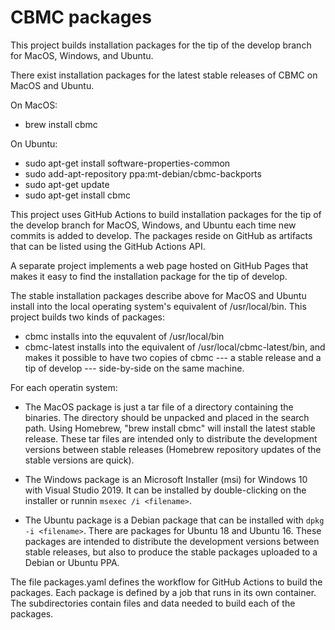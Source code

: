 # CBMC packages 

This project builds installation packages for the tip of the develop
branch for MacOS, Windows, and Ubuntu.

There exist installation packages for the latest stable releases of
CBMC on MacOS and Ubuntu.

On MacOS:
* brew install cbmc

On Ubuntu:
* sudo apt-get install software-properties-common
* sudo add-apt-repository ppa:mt-debian/cbmc-backports
* sudo apt-get update
* sudo apt-get install cbmc

This project uses GitHub Actions to build installation packages for
the tip of the develop branch for MacOS, Windows, and Ubuntu each time
new commits is added to develop.  The packages reside on GitHub as
artifacts that can be listed using the GitHub Actions API.

A separate project implements a web page hosted on GitHub Pages that makes
it easy to find the installation package for the tip of develop.

The stable installation packages describe above for MacOS and Ubuntu
install into the local operating system's equivalent of
/usr/local/bin.
This project builds two kinds of packages:
* cbmc installs into the equvalent of /usr/local/bin
* cbmc-latest installs into the equivalent of /usr/local/cbmc-latest/bin,
  and makes it possible to have two copies of cbmc --- a stable release
  and a tip of develop --- side-by-side on the same machine.

For each operatin system:
* The MacOS package is just a tar file of a directory containing the
  binaries. The directory should be unpacked and placed in the search
  path. Using Homebrew, "brew install cbmc" will install the latest
  stable release.  These tar files are intended only to distribute the
  development versions between stable releases (Homebrew repository
  updates of the stable versions are quick).

* The Windows package is an Microsoft Installer (msi) for Windows 10
  with Visual Studio 2019.  It can be installed by double-clicking on the
  installer or runnin `msexec /i <filename>`.

* The Ubuntu package is a Debian package that can be installed with
  `dpkg -i <filename>`. There are packages for Ubuntu 18 and Ubuntu 16.
  These packages are intended to distribute the development versions
  between stable releases, but also to produce the stable packages uploaded
  to a Debian or Ubuntu PPA.

The file packages.yaml defines the workflow for GitHub Actions to build the
packages. Each package is defined by a job that runs in its own
container. The subdirectories contain files and data needed to build
each of the packages.
